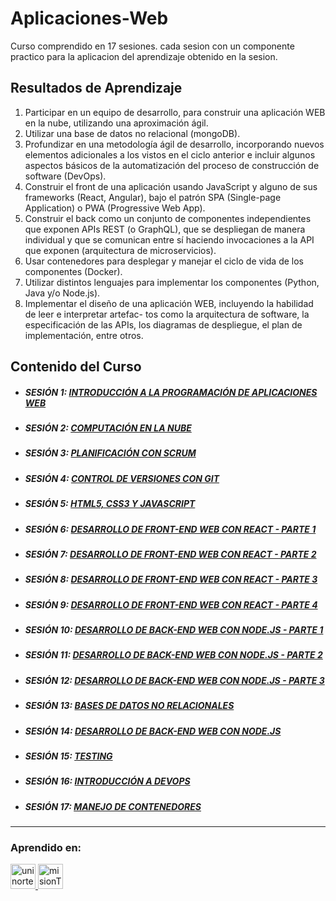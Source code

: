 # Aplicaciones-Web
Curso comprendido en 17 sesiones. cada sesion con un componente practico para la aplicacion del aprendizaje obtenido en la sesion.
## Resultados de Aprendizaje
1. Participar en un equipo de desarrollo, para construir una aplicación WEB en la nube, utilizando una aproximación ágil.
2. Utilizar una base de datos no relacional (mongoDB).
3. Profundizar en una metodología ágil de desarrollo, incorporando nuevos elementos adicionales a
los vistos en el ciclo anterior e incluir algunos aspectos básicos de la automatización del proceso de
construcción de software (DevOps).
4. Construir el front de una aplicación usando JavaScript y alguno de sus frameworks (React, Angular),
bajo el patrón SPA (Single-page Application) o PWA (Progressive Web App).
5. Construir el back como un conjunto de componentes independientes que exponen APIs REST (o GraphQL), que se despliegan de manera individual y que se comunican entre sí haciendo invocaciones a la API que exponen (arquitectura de microservicios).
6. Usar contenedores para desplegar y manejar el ciclo de vida de los componentes (Docker).
7. Utilizar distintos lenguajes para implementar los componentes (Python, Java y/o Node.js).
8. Implementar el diseño de una aplicación WEB, incluyendo la habilidad de leer e interpretar artefac-
tos como la arquitectura de software, la especificación de las APIs, los diagramas de despliegue, el plan de implementación, entre otros.


## Contenido del Curso

* ##### SESIÓN 1: [INTRODUCCIÓN A LA PROGRAMACIÓN DE APLICACIONES WEB](./Sesion_01)
* ##### SESIÓN 2: [COMPUTACIÓN EN LA NUBE](./Sesion_02)
* ##### SESIÓN 3: [PLANIFICACIÓN CON SCRUM](./Sesion_03)
* ##### SESIÓN 4: [CONTROL DE VERSIONES CON GIT](./Sesion_04)
* ##### SESIÓN 5: [HTML5, CSS3 Y JAVASCRIPT](./Sesion_05)
* ##### SESIÓN 6: [DESARROLLO DE FRONT-END WEB CON REACT - PARTE 1](./Sesion_06)
* ##### SESIÓN 7: [DESARROLLO DE FRONT-END WEB CON REACT - PARTE 2](./Sesion_07)
* ##### SESIÓN 8: [DESARROLLO DE FRONT-END WEB CON REACT - PARTE 3](./Sesion_08)
* ##### SESIÓN 9: [DESARROLLO DE FRONT-END WEB CON REACT - PARTE 4](./Sesion_09)
* ##### SESIÓN 10: [DESARROLLO DE BACK-END WEB CON NODE.JS - PARTE 1](./Sesion_10)
* ##### SESIÓN 11: [DESARROLLO DE BACK-END WEB CON NODE.JS - PARTE 2](./Sesion_11)
* ##### SESIÓN 12: [DESARROLLO DE BACK-END WEB CON NODE.JS - PARTE 3](./Sesion_12)
* ##### SESIÓN 13: [BASES DE DATOS NO RELACIONALES](./Sesion_13)
* ##### SESIÓN 14: [DESARROLLO DE BACK-END WEB CON NODE.JS](./Sesion_14)
* ##### SESIÓN 15: [TESTING](./Sesion_15)
* ##### SESIÓN 16: [INTRODUCCIÓN A DEVOPS](./Sesion_16)
* ##### SESIÓN 17: [MANEJO DE CONTENEDORES](./Sesion_17)

----
<h3 align="left">Aprendido en:</h3>
<p align="left"> 
    <a href="https://www.uninorte.edu.co/" target="_blank">
        <img src="https://www.uninorte.edu.co/uninorte-theme/images/uninorte/logos/uni-logo-centered.svg" alt="uninorte" height="40"/> 
    </a>
    <a href="https://www.misiontic2022.gov.co/portal/" target="_blank">
        <img src="https://misiontic.uninorte.edu.co/branding/_1_1/CustomNavigationLogo.jpg?m=kntn64gt" alt="misionTIC" height="40"/> 
    </a>
</p>